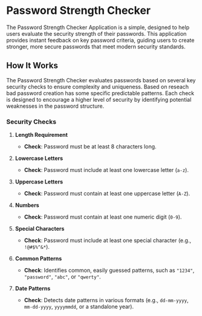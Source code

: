 # Password Strength Checker

The Password Strength Checker Application is a simple, designed to help users evaluate the security strength of their passwords. This application provides instant feedback on key password criteria, guiding users to create stronger, more secure passwords that meet modern security standards.

## How It Works

The Password Strength Checker evaluates passwords based on several key security checks to ensure complexity and uniqueness. Based on reseach bad password creation has some specific predictable patterns. Each check is designed to encourage a higher level of security by identifying potential weaknesses in the password structure.

### Security Checks

1. **Length Requirement**  
   - **Check**: Password must be at least 8 characters long.  

2. **Lowercase Letters**  
   - **Check**: Password must include at least one lowercase letter (`a-z`).  

3. **Uppercase Letters**  
   - **Check**: Password must contain at least one uppercase letter (`A-Z`).  

4. **Numbers**  
   - **Check**: Password must contain at least one numeric digit (`0-9`).  

5. **Special Characters**  
   - **Check**: Password must include at least one special character (e.g., `!@#$%^&*`).  

6. **Common Patterns**  
   - **Check**: Identifies common, easily guessed patterns, such as `"1234"`, `"password"`, `"abc"`, or `"qwerty"`.  

7. **Date Patterns**  
   - **Check**: Detects date patterns in various formats (e.g., `dd-mm-yyyy`, `mm-dd-yyyy`, `yyyymmdd`, or a standalone year).  
